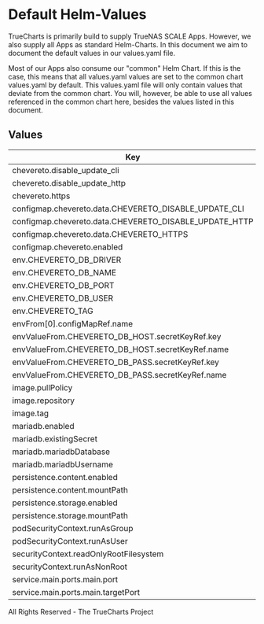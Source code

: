 # Default Helm-Values

TrueCharts is primarily build to supply TrueNAS SCALE Apps.
However, we also supply all Apps as standard Helm-Charts. In this document we aim to document the default values in our values.yaml file.

Most of our Apps also consume our "common" Helm Chart.
If this is the case, this means that all values.yaml values are set to the common chart values.yaml by default. This values.yaml file will only contain values that deviate from the common chart.
You will, however, be able to use all values referenced in the common chart here, besides the values listed in this document.

## Values

| Key | Type | Default | Description |
|-----|------|---------|-------------|
| chevereto.disable_update_cli | bool | `true` |  |
| chevereto.disable_update_http | bool | `true` |  |
| chevereto.https | bool | `false` |  |
| configmap.chevereto.data.CHEVERETO_DISABLE_UPDATE_CLI | string | `"{{ ternary \"1\" \"0\" .Values.chevereto.disable_update_cli }}"` |  |
| configmap.chevereto.data.CHEVERETO_DISABLE_UPDATE_HTTP | string | `"{{ ternary \"1\" \"0\" .Values.chevereto.disable_update_http }}"` |  |
| configmap.chevereto.data.CHEVERETO_HTTPS | string | `"{{ ternary \"1\" \"0\" .Values.chevereto.https }}"` |  |
| configmap.chevereto.enabled | bool | `true` |  |
| env.CHEVERETO_DB_DRIVER | string | `"mysql"` |  |
| env.CHEVERETO_DB_NAME | string | `"{{ .Values.mariadb.mariadbUsername }}"` |  |
| env.CHEVERETO_DB_PORT | string | `"3306"` |  |
| env.CHEVERETO_DB_USER | string | `"{{ .Values.mariadb.mariadbDatabase }}"` |  |
| env.CHEVERETO_TAG | string | `"free"` |  |
| envFrom[0].configMapRef.name | string | `"{{ include \"common.names.fullname\" . }}-chevereto"` |  |
| envValueFrom.CHEVERETO_DB_HOST.secretKeyRef.key | string | `"plainporthost"` |  |
| envValueFrom.CHEVERETO_DB_HOST.secretKeyRef.name | string | `"mariadbcreds"` |  |
| envValueFrom.CHEVERETO_DB_PASS.secretKeyRef.key | string | `"mariadb-password"` |  |
| envValueFrom.CHEVERETO_DB_PASS.secretKeyRef.name | string | `"mariadbcreds"` |  |
| image.pullPolicy | string | `"IfNotPresent"` |  |
| image.repository | string | `"tccr.io/truecharts/chevereto"` |  |
| image.tag | string | `"v1.6.2@sha256:6f9c2d7a86d97d4de70995ac258441a07806a328d7ba7b0ae65a965d590dae43"` |  |
| mariadb.enabled | bool | `true` |  |
| mariadb.existingSecret | string | `"mariadbcreds"` |  |
| mariadb.mariadbDatabase | string | `"chevereto"` |  |
| mariadb.mariadbUsername | string | `"chevereto"` |  |
| persistence.content.enabled | bool | `true` |  |
| persistence.content.mountPath | string | `"/var/www/html/content/"` |  |
| persistence.storage.enabled | bool | `true` |  |
| persistence.storage.mountPath | string | `"/var/www/html/images/"` |  |
| podSecurityContext.runAsGroup | int | `0` |  |
| podSecurityContext.runAsUser | int | `0` |  |
| securityContext.readOnlyRootFilesystem | bool | `false` |  |
| securityContext.runAsNonRoot | bool | `false` |  |
| service.main.ports.main.port | int | `10197` |  |
| service.main.ports.main.targetPort | int | `80` |  |

All Rights Reserved - The TrueCharts Project
